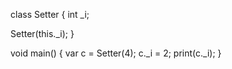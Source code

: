 class Setter {
  int _i;

  Setter(this._i);
}

void main() {
  var c = Setter(4);
  c._i = 2;
  print(c._i);
}
